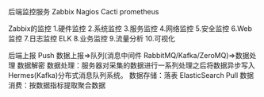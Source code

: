 
后端监控服务
Zabbix Nagios Cacti prometheus

Zabbix的监控
1.硬件监控
2.系统监控
3.服务监控
4.网络监控
5.安全监控
6.Web监控
7.日志监控
  ELK
8.业务监控
9.流量分析
10.可视化




后端上报
Push
数据上报=>队列(消息中间件 RabbitMQ/Kafka/ZeroMQ)=>数据处理
数据解密
数据处理：服务器对采集的数据进行一系列处理之后将数据异步写入Hermes(Kafka)分布式消息队列系统。
数据存储：落表 ElasticSearch
Pull
数据消费：按数据指标提取聚合数据

